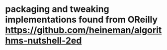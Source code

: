 # packaging and tweaking implementations found from OReilly https://github.com/heineman/algorithms-nutshell-2ed 
